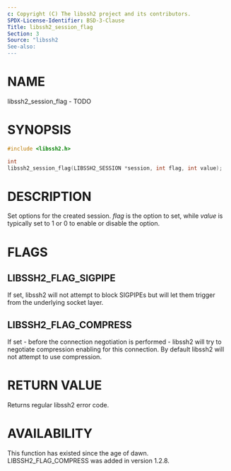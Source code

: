 ```yaml
---
c: Copyright (C) The libssh2 project and its contributors.
SPDX-License-Identifier: BSD-3-Clause
Title: libssh2_session_flag
Section: 3
Source: "libssh2
See-also:
---
```


# NAME

libssh2_session_flag - TODO

# SYNOPSIS

~~~c
#include <libssh2.h>

int
libssh2_session_flag(LIBSSH2_SESSION *session, int flag, int value);
~~~

# DESCRIPTION

Set options for the created session. *flag* is the option to set, while
*value* is typically set to 1 or 0 to enable or disable the option.

# FLAGS

## LIBSSH2_FLAG_SIGPIPE

If set, libssh2 will not attempt to block SIGPIPEs but will let them trigger
from the underlying socket layer.

## LIBSSH2_FLAG_COMPRESS

If set - before the connection negotiation is performed - libssh2 will try to
negotiate compression enabling for this connection. By default libssh2 will
not attempt to use compression.

# RETURN VALUE

Returns regular libssh2 error code.

# AVAILABILITY

This function has existed since the age of dawn. LIBSSH2_FLAG_COMPRESS was
added in version 1.2.8.
